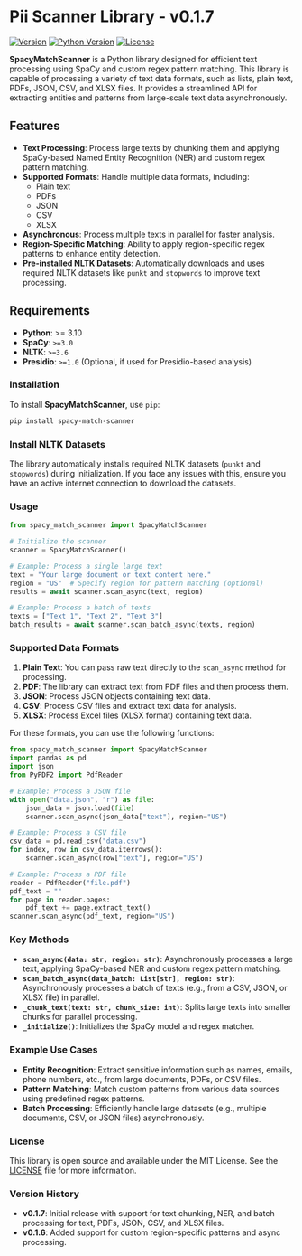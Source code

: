 
# Pii Scanner Library - v0.1.7

[![Version](https://img.shields.io/github/v/release/yourusername/spacy-match-scanner)](https://github.com/yourusername/spacy-match-scanner/releases)
[![Python Version](https://img.shields.io/pypi/pyversions/spacy-match-scanner)](https://pypi.org/project/spacy-match-scanner/)
[![License](https://img.shields.io/github/license/yourusername/spacy-match-scanner)](https://github.com/yourusername/spacy-match-scanner/blob/main/LICENSE)

**SpacyMatchScanner** is a Python library designed for efficient text processing using SpaCy and custom regex pattern matching. This library is capable of processing a variety of text data formats, such as lists, plain text, PDFs, JSON, CSV, and XLSX files. It provides a streamlined API for extracting entities and patterns from large-scale text data asynchronously.

## Features

- **Text Processing**: Process large texts by chunking them and applying SpaCy-based Named Entity Recognition (NER) and custom regex pattern matching.
- **Supported Formats**: Handle multiple data formats, including:
  - Plain text
  - PDFs
  - JSON
  - CSV
  - XLSX
- **Asynchronous**: Process multiple texts in parallel for faster analysis.
- **Region-Specific Matching**: Ability to apply region-specific regex patterns to enhance entity detection.
- **Pre-installed NLTK Datasets**: Automatically downloads and uses required NLTK datasets like `punkt` and `stopwords` to improve text processing.

## Requirements

- **Python**: >= 3.10
- **SpaCy**: `>=3.0`
- **NLTK**: `>=3.6`
- **Presidio**: `>=1.0` (Optional, if used for Presidio-based analysis)

### Installation

To install **SpacyMatchScanner**, use `pip`:

```bash
pip install spacy-match-scanner
```

### Install NLTK Datasets

The library automatically installs required NLTK datasets (`punkt` and `stopwords`) during initialization. If you face any issues with this, ensure you have an active internet connection to download the datasets.

### Usage

```python
from spacy_match_scanner import SpacyMatchScanner

# Initialize the scanner
scanner = SpacyMatchScanner()

# Example: Process a single large text
text = "Your large document or text content here."
region = "US"  # Specify region for pattern matching (optional)
results = await scanner.scan_async(text, region)

# Example: Process a batch of texts
texts = ["Text 1", "Text 2", "Text 3"]
batch_results = await scanner.scan_batch_async(texts, region)
```

### Supported Data Formats

1. **Plain Text**: You can pass raw text directly to the `scan_async` method for processing.
2. **PDF**: The library can extract text from PDF files and then process them.
3. **JSON**: Process JSON objects containing text data.
4. **CSV**: Process CSV files and extract text data for analysis.
5. **XLSX**: Process Excel files (XLSX format) containing text data.

For these formats, you can use the following functions:
```python
from spacy_match_scanner import SpacyMatchScanner
import pandas as pd
import json
from PyPDF2 import PdfReader

# Example: Process a JSON file
with open("data.json", "r") as file:
    json_data = json.load(file)
    scanner.scan_async(json_data["text"], region="US")

# Example: Process a CSV file
csv_data = pd.read_csv("data.csv")
for index, row in csv_data.iterrows():
    scanner.scan_async(row["text"], region="US")

# Example: Process a PDF file
reader = PdfReader("file.pdf")
pdf_text = ""
for page in reader.pages:
    pdf_text += page.extract_text()
scanner.scan_async(pdf_text, region="US")
```

### Key Methods

- **`scan_async(data: str, region: str)`**: Asynchronously processes a large text, applying SpaCy-based NER and custom regex pattern matching.
- **`scan_batch_async(data_batch: List[str], region: str)`**: Asynchronously processes a batch of texts (e.g., from a CSV, JSON, or XLSX file) in parallel.
- **`_chunk_text(text: str, chunk_size: int)`**: Splits large texts into smaller chunks for parallel processing.
- **`_initialize()`**: Initializes the SpaCy model and regex matcher.

### Example Use Cases

- **Entity Recognition**: Extract sensitive information such as names, emails, phone numbers, etc., from large documents, PDFs, or CSV files.
- **Pattern Matching**: Match custom patterns from various data sources using predefined regex patterns.
- **Batch Processing**: Efficiently handle large datasets (e.g., multiple documents, CSV, or JSON files) asynchronously.

### License

This library is open source and available under the MIT License. See the [LICENSE](LICENSE) file for more information.

### Version History

- **v0.1.7**: Initial release with support for text chunking, NER, and batch processing for text, PDFs, JSON, CSV, and XLSX files.
- **v0.1.6**: Added support for custom region-specific patterns and async processing.

